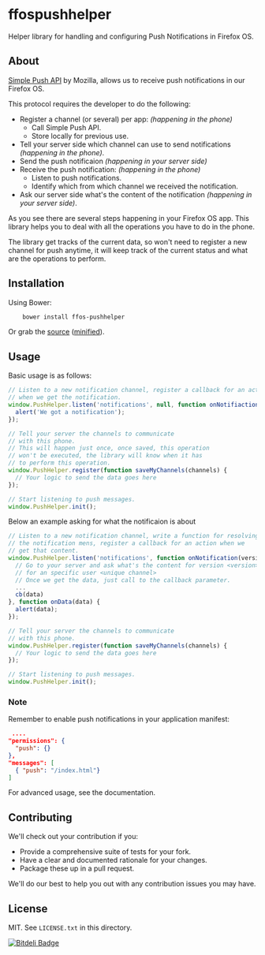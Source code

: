 # ffospushhelper

Helper library for handling and configuring Push Notifications in Firefox OS.

## About

[Simple Push API](https://developer.mozilla.org/en-US/docs/WebAPI/Simple_Push) by Mozilla, allows us to receive push notifications in our Firefox OS.

This protocol requires the developer to do the following:

- Register a channel (or several) per app: *(happening in the phone)*
  - Call Simple Push API.
  - Store locally for previous use.
- Tell your server side which channel can use to send notifications *(happening in the phone)*.
- Send the push notificaion *(happening in your server side)*
- Receive the push notification: *(happening in the phone)*
  - Listen to push notifications.
  - Identify which from which channel we received the notification.
- Ask our server side what's the content of the notification *(happening in your server side)*.

As you see there are several steps happening in your Firefox OS app. This library helps you to deal with all the operations you have to do in the phone.

The library get tracks of the current data, so won't need to register a new channel for push anytime, it will keep track of the current status and what are the operations to perform.

## Installation

Using Bower:

```sh
    bower install ffos-pushhelper
```

Or grab the [source](https://github.com/arcturus/ffos-pushhelper/dist/ffospushhelper.js) ([minified](https://github.com/arcturus/ffos-pushhelper/dist/ffospushhelper.min.js)).

## Usage

Basic usage is as follows:

```javascript
// Listen to a new notification channel, register a callback for an action
// when we get the notification.
window.PushHelper.listen('notifications', null, function onNotifiaction() {
  alert('We got a notification');
});

// Tell your server the channels to communicate
// with this phone.
// This will happen just once, once saved, this operation
// won't be executed, the library will know when it has
// to perform this operation.
window.PushHelper.register(function saveMyChannels(channels) {
  // Your logic to send the data goes here
});

// Start listening to push messages.
window.PushHelper.init();
```

Below an example asking for what the notificaion is about
```javascript
// Listen to a new notification channel, write a function for resolving what
// the notification mens, register a callback for an action when we 
// get that content.
window.PushHelper.listen('notifications', function onNotification(version, channel, cb) {
  // Go to your server and ask what's the content for version <version>
  // for an specific user <unique channel> 
  // Once we get the data, just call to the callback parameter.
  ...
  cb(data)
}, function onData(data) {
  alert(data);
});

// Tell your server the channels to communicate
// with this phone.
window.PushHelper.register(function saveMyChannels(channels) {
  // Your logic to send the data goes here
});

// Start listening to push messages.
window.PushHelper.init();
```

### Note

Remember to enable push notifications in your application manifest:
```json
 ....
"permissions": {
  "push": {}
},
"messages": [
  { "push": "/index.html"}
] 
```

For advanced usage, see the documentation.

## Contributing

We'll check out your contribution if you:

* Provide a comprehensive suite of tests for your fork.
* Have a clear and documented rationale for your changes.
* Package these up in a pull request.

We'll do our best to help you out with any contribution issues you may have.

## License

MIT. See `LICENSE.txt` in this directory.


[![Bitdeli Badge](https://d2weczhvl823v0.cloudfront.net/arcturus/ffos-pushhelper/trend.png)](https://bitdeli.com/free "Bitdeli Badge")

